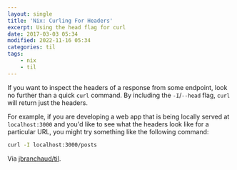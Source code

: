 ```yaml
---
layout: single
title: 'Nix: Curling For Headers'
excerpt: Using the head flag for curl
date: 2017-03-03 05:34
modified: 2022-11-16 05:34
categories: til
tags:
    - nix
    - til
---
```


If you want to inspect the headers of a response from some endpoint, look no
further than a quick `curl` command. By including the `-I`/`--head` flag, `curl` will
return just the headers.

For example, if you are developing a web app that is being locally served at
`localhost:3000` and you'd like to see what the headers look like for a
particular URL, you might try something like the following command:

```bash
curl -I localhost:3000/posts
```

Via [jbranchaud/til](https://github.com/jbranchaud/til).
